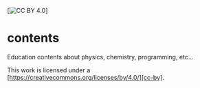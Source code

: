 [![CC BY 4.0](https://img.shields.io/badge/License-CC%20BY%204.0-lightgrey.svg)]

# contents
Education contents about physics, chemistry, programming, etc...

This work is licensed under a [https://creativecommons.org/licenses/by/4.0/][cc-by].